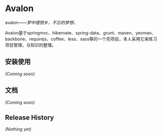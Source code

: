 
# Avalon
avalon——<i>梦中理想乡，不忘的梦想。</i><br>

Avalon基于springmvc、hibernate、spring-data、grunt、maven、yeoman、backbone、requirejs、coffee、less、sass等的一个完项目，本人采用它来练习项目管理，与知识的整理。


## 安装使用
_(Coming soon)_

## 文档
_(Coming soon)_

## Release History
_(Nothing yet)_
